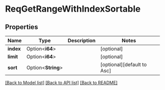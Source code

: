 # ReqGetRangeWithIndexSortable

## Properties

Name | Type | Description | Notes
------------ | ------------- | ------------- | -------------
**index** | Option<**i64**> |  | [optional]
**limit** | Option<**i64**> |  | [optional]
**sort** | Option<**String**> |  | [optional][default to Asc]

[[Back to Model list]](../README.md#documentation-for-models) [[Back to API list]](../README.md#documentation-for-api-endpoints) [[Back to README]](../README.md)


